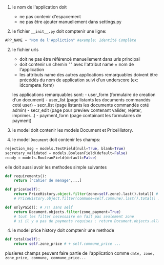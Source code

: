 1) le nom de l'application doit
	- ne pas contenir d'espacement
	- ne pas être ajouter manuellement dans settings.py

2) le fichier ```__init__.py``` doit comptenir une ligne:

```python
APP_NAME = "Nom de l'Appliction" #exemple: Identité Complète
```

2) le fichier urls
	- doit ne pas être référencé manuellement dans urls principal
	- doit contenir un chemin "" avec l'attribut name = nom de l'application
	- les attributs name des autres applications remarquables doivent être précédés
	du nom de application suivi d'un underscore (ex: idcompete_form)
	
	les applications remarquables sont:
		- user_form (formulaire de creation d'un document)
		- user_list (page listants les documents commandés coté user)
		- secr_list (page listants les documents commandés coté admin)
		- secr_edit (page pour preview contenant valider, rejeter, imprimer...)
		- payment_form (page containant les formulaires de payment)

3) le model doit contenir les models Document et PriceHistory.

4) le model ```Document``` doit contenir les champs:

```python
rejection_msg = models.TextField(null=True, blank=True)
secretary_validated = models.BooleanField(default=False)
ready = models.BooleanField(default=False)
```

elle doit aussi avoir les methodes simple suivantes

```python
def requirements():
	return ["cahier de menage",...]

def price(self):
	return PriceHistory.object.filter(zone=self.zone).last().total() # +
	# PriceHistory.object.filter(commune=self.commune).last().total() ...

def onlyPaid(): # /!\ sans self
	return Document.objects.filter(zone_payment=True)
	# tout les filter necessaire en fait pas seulement zone
	# si il y a pas de payments requises : return Document.objects.all()
```

4) le model price history doit comptenir une methode
```python
def total(self):
	return self.zone_price # + self.commune_price ...
```
plusieres champs peuvent faire partie de l'application comme ```date, zone, zone_price, commune, commune_price...```
